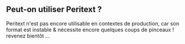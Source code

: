 ## Peut-on utiliser Peritext ?

Peritext n'est pas encore utilisable en contextes de production, car son format est instable & nécessite encore quelques coups de pinceaux ! revenez bientôt ...